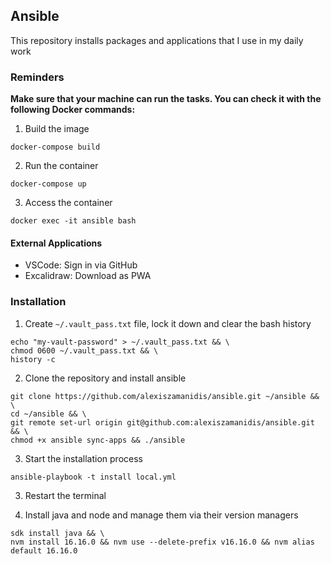 ## Ansible

This repository installs packages and applications that I use in my daily work

### Reminders

**Make sure that your machine can run the tasks. You can check it with the following Docker commands:**

1. Build the image

```
docker-compose build
```

2. Run the container

```
docker-compose up
```

3. Access the container

```
docker exec -it ansible bash
```

#### External Applications

- VSCode: Sign in via GitHub
- Excalidraw: Download as PWA

### Installation

1. Create `~/.vault_pass.txt` file, lock it down and clear the bash history

```
echo "my-vault-password" > ~/.vault_pass.txt && \
chmod 0600 ~/.vault_pass.txt && \
history -c
```

2. Clone the repository and install ansible

```
git clone https://github.com/alexiszamanidis/ansible.git ~/ansible && \
cd ~/ansible && \
git remote set-url origin git@github.com:alexiszamanidis/ansible.git && \
chmod +x ansible sync-apps && ./ansible
```

3. Start the installation process

```
ansible-playbook -t install local.yml
```

3. Restart the terminal

4. Install java and node and manage them via their version managers

```
sdk install java && \
nvm install 16.16.0 && nvm use --delete-prefix v16.16.0 && nvm alias default 16.16.0
```
